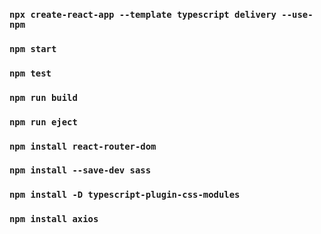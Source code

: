 ### `npx create-react-app --template typescript delivery --use-npm`

### `npm start`

### `npm test`

### `npm run build`

### `npm run eject`

### `npm install react-router-dom`

### `npm install --save-dev sass`

### `npm install -D typescript-plugin-css-modules`

### `npm install axios`
